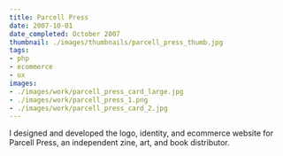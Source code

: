 ```yaml
---
title: Parcell Press
date: 2007-10-01
date_completed: October 2007
thumbnail: ./images/thumbnails/parcell_press_thumb.jpg
tags:
- php
- ecommerce
- ux
images:
- ./images/work/parcell_press_card_large.jpg
- ./images/work/parcell_press_1.png
- ./images/work/parcell_press_card_2.jpg
---
```


I designed and developed the logo, identity, and ecommerce website for Parcell Press, an independent zine, art, and book distributor.
